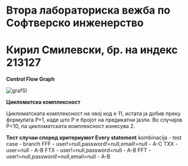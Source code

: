 # Втора лабораториска вежба по Софтверско инженерство
# Кирил Смилевски, бр. на индекс 213127

**Control Flow Graph**

![grafSI](https://github.com/ksmilevski/SI_2023_lab2_213127/assets/126695480/eec0ba07-0c88-4ef5-8b8b-baa49156b2e8)

**Цикломатска комплексност**

Цикломатската комплексност на овој код е 11, истата ја добив преку формулата P+1, каде што P е бројот на предикатни јазли. Во случајoв P=10, па цикломатската комплексност изнесува 2.

**Тест случаи според критериумот Every statement**
kombinacija - test case - branch
FFF - user!=null,password!=null,email!=null - A-C
TXX - user=null - A-B
FTX - user!=null,password=null - A-B
FFT - user!=null,password!=null,email=null - A-B
